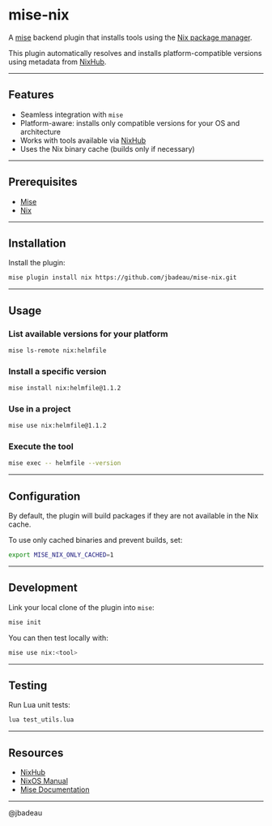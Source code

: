 # mise-nix

A [mise](https://github.com/jdx/mise) backend plugin that installs tools using the [Nix package manager](https://nixos.org/).

This plugin automatically resolves and installs platform-compatible versions using metadata from [NixHub](https://www.nixhub.io/).

---

## Features

- Seamless integration with `mise`
- Platform-aware: installs only compatible versions for your OS and architecture
- Works with tools available via [NixHub](https://www.nixhub.io/)
- Uses the Nix binary cache (builds only if necessary)

---

## Prerequisites

- [Mise](https://github.com/jdx/mise)
- [Nix](https://nixos.org/download.html)

---

## Installation

Install the plugin:

```bash
mise plugin install nix https://github.com/jbadeau/mise-nix.git
```

---

## Usage

### List available versions for your platform

```bash
mise ls-remote nix:helmfile
```

### Install a specific version

```bash
mise install nix:helmfile@1.1.2
```

### Use in a project

```bash
mise use nix:helmfile@1.1.2
```

### Execute the tool

```bash
mise exec -- helmfile --version
```

---

## Configuration

By default, the plugin will build packages if they are not available in the Nix cache.

To use only cached binaries and prevent builds, set:

```bash
export MISE_NIX_ONLY_CACHED=1
```

---

## Development

Link your local clone of the plugin into `mise`:

```bash
mise init
```

You can then test locally with:

```bash
mise use nix:<tool>
```

---

## Testing

Run Lua unit tests:

```bash
lua test_utils.lua
```

---

## Resources

- [NixHub](https://www.nixhub.io/)
- [NixOS Manual](https://nixos.org/manual/)
- [Mise Documentation](https://mise.jdx.dev)

---

@jbadeau